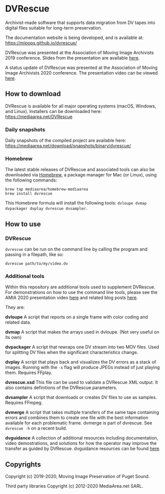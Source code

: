 # DVRescue

Archivist-made software that supports data migration from DV tapes into digital files suitable for long-term preservation.

The documentation website is being developed, and is available at: https://mipops.github.io/dvrescue/

DVRescue was presented at the Association of Moving Image Archivists 2019 conference. Slides from the presentation are available [here](https://docs.google.com/presentation/d/1JFYHaKMZWHd8LFOVWmGuxdLNgFOiSXcoSxCMB-TXCvA/edit?usp=sharing).

A status update of DVRescue was presented at the Association of Moving Image Archivists 2020 conference. The presentation video can be viewed [here](https://youtu.be/YGPIqJ4_ssI).

## How to download

DVRescue is available for all major operating systems (macOS, Windows, and Linux). Installers can be downloaded here: https://mediaarea.net/DVRescue  

### Daily snapshots

Daily snapshots of the compiled project are available here: https://mediaarea.net/download/snapshots/binary/dvrescue/

### Homebrew

The latest stable releases of DVRescue and associated tools can also be downloaded via [Homebrew](https://brew.sh), a package manager for Mac (or Linux), using the following commands:

```
brew tap mediaarea/homebrew-mediaarea
brew install dvrescue
```

This Homebrew formula will install the following tools: `dvloupe dvmap dvpackager dvplay dvrescue dvsampler`.

## How to use

### DVRescue

`dvrescue` can be run on the command line by calling the program and passing in a filepath, like so:

`dvrescue path/to/my/video.dv`

### Additional tools

Within this repository are additional tools used to supplement DVRescue. For demonstrations on how to use the command line tools, please see the AMIA 2020 presentation video [here](https://youtu.be/YGPIqJ4_ssI) and related blog posts [here](https://mipops.tumblr.com/).

They are:

**dvloupe** A script that reports on a single frame with color coding and related data.

**dvmap** A script that makes the arrays used in dvloupe. (Not very useful on its own)

**dvpackager** A script that rewraps one DV stream into two MOV files. Used for splitting DV files when the significant characteristics change.

**dvplay** A script that plays back and visualizes the DV errors as a stack of images. Running with the `-x` flag will produce JPEGs instead of just playing them. Requires FFplay. 

**dvrescue.xsd** This file can be used to validate a DVRescue XML output. It also contains definitions of the DVRescue parameters.

**dvsampler** A script that downloads or creates DV files to use as samples. Requires FFmpeg.

**dvmerge** A script that takes multiple transfers of the same tape containing errors and combines them to create one file with the best information available for each problematic frame. dvmerge is part of dvrescue. See `dvrescue -h` on a recent build.

**dvguidance** A collection of additional resources including documentation, video demostrations, and solutions for how the operator may improve the transfer as guided by DVRescue. dvguidance resources can be found [here](https://mipops.github.io/dvrescue/).


## Copyrights

Copyright (c) 2019-2020, Moving Image Preservation of Puget Sound.
 
Third party libraries Copyright (c) 2012-2020 MediaArea.net SARL.
